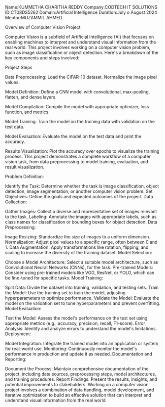 Name:KUMMETHA CHARITHA REDDY
Company:CODTECH IT SOLUTIONS
ID:CT08DS5262
Domain:Artificial Intelligence
Duration:July o August 2024
Mentor:MUZAMMIL AHMED

Overview of Computer Vision Project

Computer Vision is a subfield of Artificial Intelligence (AI) that focuses on enabling machines to interpret and understand visual information from the real world. This project involves working on a computer vision problem, such as image classification or object detection. Here's a breakdown of the key components and steps involved:

Project Steps

Data Preprocessing:
Load the CIFAR-10 dataset.
Normalize the image pixel values.

Model Definition:
Define a CNN model with convolutional, max-pooling, flatten, and dense layers.

Model Compilation:
Compile the model with appropriate optimizer, loss function, and metrics.

Model Training:
Train the model on the training data with validation on the test data.

Model Evaluation:
Evaluate the model on the test data and print the accuracy.

Results Visualization:
Plot the accuracy over epochs to visualize the training process.
This project demonstrates a complete workflow of a computer vision task, from data preprocessing to model training, evaluation, and result visualization.

Problem Definition:

Identify the Task: Determine whether the task is image classification, object detection, image segmentation, or another computer vision problem.
Set Objectives: Define the goals and expected outcomes of the project.
Data Collection:

Gather Images: Collect a diverse and representative set of images relevant to the task.
Labeling: Annotate the images with appropriate labels, such as class names for classification or bounding boxes for object detection.
Data Preprocessing:

Image Resizing: Standardize the size of images to a uniform dimension.
Normalization: Adjust pixel values to a specific range, often between 0 and 1.
Data Augmentation: Apply transformations like rotation, flipping, and scaling to increase the diversity of the training dataset.
Model Selection:

Choose a Model Architecture: Select a suitable model architecture, such as Convolutional Neural Networks (CNNs), for the task.
Pre-trained Models: Consider using pre-trained models like VGG, ResNet, or YOLO, which can be fine-tuned for specific tasks.
Model Training:

Split Data: Divide the dataset into training, validation, and testing sets.
Train the Model: Use the training set to train the model, adjusting hyperparameters to optimize performance.
Validate the Model: Evaluate the model on the validation set to tune hyperparameters and prevent overfitting.
Model Evaluation:

Test the Model: Assess the model's performance on the test set using appropriate metrics (e.g., accuracy, precision, recall, F1-score).
Error Analysis: Identify and analyze errors to understand the model's limitations.
Deployment:

Model Integration: Integrate the trained model into an application or system for real-world use.
Monitoring: Continuously monitor the model's performance in production and update it as needed.
Documentation and Reporting:

Document the Process: Maintain comprehensive documentation of the project, including data sources, preprocessing steps, model architectures, and training procedures.
Report Findings: Present the results, insights, and potential improvements to stakeholders.
Working on a computer vision project involves a combination of data handling, model development, and iterative optimization to build an effective solution that can interpret and understand visual information from the real world.


